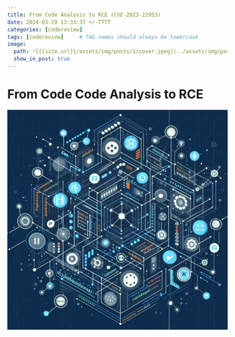 ```yaml
---
title: From Code Analysis to RCE (CVE-2023-22953)
date: 2024-03-20 13:33:37 +/-TTTT
categories: [codereview]
tags: [codereview]     # TAG names should always be lowercase
image:
  path: ![{{site.url}}/assets/img/posts/1/cover.jpeg](../assets/img/posts/1/cover.jpeg)
  show_in_post: true
---
```



# From Code Code Analysis to RCE

![!\[Desktop View\](/assets/img/posts/1/cover.jpeg){: width="972" height="589" }](../assets/img/posts/1/cover.jpeg)